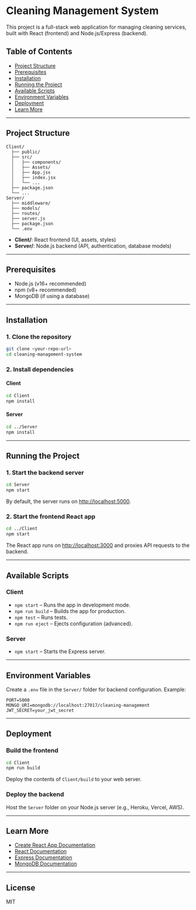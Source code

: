 # Cleaning Management System

This project is a full-stack web application for managing cleaning services, built with React (frontend) and Node.js/Express (backend).

## Table of Contents

- [Project Structure](#project-structure)
- [Prerequisites](#prerequisites)
- [Installation](#installation)
- [Running the Project](#running-the-project)
- [Available Scripts](#available-scripts)
- [Environment Variables](#environment-variables)
- [Deployment](#deployment)
- [Learn More](#learn-more)

---

## Project Structure

```
Client/
  ├── public/
  ├── src/
  │   ├── components/
  │   ├── Assets/
  │   ├── App.jsx
  │   ├── index.jsx
  │   └── ...
  ├── package.json
  └── ...
Server/
  ├── middleware/
  ├── models/
  ├── routes/
  ├── server.js
  ├── package.json
  └── .env
```

- **Client/**: React frontend (UI, assets, styles)
- **Server/**: Node.js backend (API, authentication, database models)

---

## Prerequisites

- Node.js (v16+ recommended)
- npm (v8+ recommended)
- MongoDB (if using a database)

---

## Installation

### 1. Clone the repository

```sh
git clone <your-repo-url>
cd cleaning-management-system
```

### 2. Install dependencies

#### Client

```sh
cd Client
npm install
```

#### Server

```sh
cd ../Server
npm install
```

---

## Running the Project

### 1. Start the backend server

```sh
cd Server
npm start
```

By default, the server runs on [http://localhost:5000](http://localhost:5000).

### 2. Start the frontend React app

```sh
cd ../Client
npm start
```

The React app runs on [http://localhost:3000](http://localhost:3000) and proxies API requests to the backend.

---

## Available Scripts

### Client

- `npm start` – Runs the app in development mode.
- `npm run build` – Builds the app for production.
- `npm test` – Runs tests.
- `npm run eject` – Ejects configuration (advanced).

### Server

- `npm start` – Starts the Express server.

---

## Environment Variables

Create a `.env` file in the `Server/` folder for backend configuration. Example:

```
PORT=5000
MONGO_URI=mongodb://localhost:27017/cleaning-management
JWT_SECRET=your_jwt_secret
```

---

## Deployment

### Build the frontend

```sh
cd Client
npm run build
```

Deploy the contents of `Client/build` to your web server.

### Deploy the backend

Host the `Server` folder on your Node.js server (e.g., Heroku, Vercel, AWS).

---

## Learn More

- [Create React App Documentation](https://facebook.github.io/create-react-app/docs/getting-started)
- [React Documentation](https://reactjs.org/)
- [Express Documentation](https://expressjs.com/)
- [MongoDB Documentation](https://docs.mongodb.com/)

---

## License

MIT
